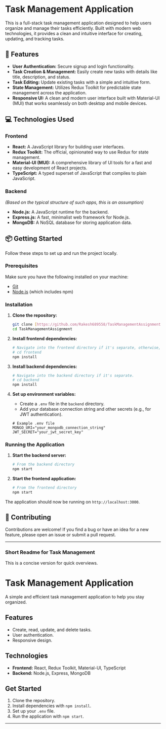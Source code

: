 # Task Management Application

This is a full-stack task management application designed to help users organize and manage their tasks efficiently. Built with modern web technologies, it provides a clean and intuitive interface for creating, updating, and tracking tasks.

## 🚀 Features

- **User Authentication:** Secure signup and login functionality.
- **Task Creation & Management:** Easily create new tasks with details like title, description, and status.
- **Task Editing:** Update existing tasks with a simple and intuitive form.
- **State Management:** Utilizes Redux Toolkit for predictable state management across the application.
- **Responsive UI:** A clean and modern user interface built with Material-UI (MUI) that works seamlessly on both desktop and mobile devices.

## 💻 Technologies Used

### Frontend
- **React:** A JavaScript library for building user interfaces.
- **Redux Toolkit:** The official, opinionated way to use Redux for state management.
- **Material-UI (MUI):** A comprehensive library of UI tools for a fast and easy development of React projects.
- **TypeScript:** A typed superset of JavaScript that compiles to plain JavaScript.

### Backend
*(Based on the typical structure of such apps, this is an assumption)*
- **Node.js:** A JavaScript runtime for the backend.
- **Express.js:** A fast, minimalist web framework for Node.js.
- **MongoDB:** A NoSQL database for storing application data.

## 📦 Getting Started

Follow these steps to set up and run the project locally.

### Prerequisites
Make sure you have the following installed on your machine:
- [Git](https://git-scm.com/)
- [Node.js](https://nodejs.org/) (which includes npm)

### Installation

1.  **Clone the repository:**
    ```bash
    git clone [https://github.com/Rakesh689558/TaskManagementAssignment.git](https://github.com/Rakesh689558/TaskManagementAssignment.git)
    cd TaskManagementAssignment
    ```

2.  **Install frontend dependencies:**
    ```bash
    # Navigate into the frontend directory if it's separate, otherwise, you can skip this step.
    # cd frontend
    npm install
    ```

3.  **Install backend dependencies:**
    ```bash
    # Navigate into the backend directory if it's separate.
    # cd backend
    npm install
    ```

4.  **Set up environment variables:**
    - Create a `.env` file in the `backend` directory.
    - Add your database connection string and other secrets (e.g., for JWT authentication).
    ```env
    # Example .env file
    MONGO_URI="your_mongodb_connection_string"
    JWT_SECRET="your_jwt_secret_key"
    ```

### Running the Application

1.  **Start the backend server:**
    ```bash
    # From the backend directory
    npm start
    ```

2.  **Start the frontend application:**
    ```bash
    # From the frontend directory
    npm start
    ```

The application should now be running on `http://localhost:3000`.

## 🤝 Contributing

Contributions are welcome! If you find a bug or have an idea for a new feature, please open an issue or submit a pull request.

---

### **Short Readme for Task Management**

This is a concise version for quick overviews.

# Task Management Application

A simple and efficient task management application to help you stay organized.

## Features
- Create, read, update, and delete tasks.
- User authentication.
- Responsive design.

## Technologies
- **Frontend:** React, Redux Toolkit, Material-UI, TypeScript
- **Backend:** Node.js, Express, MongoDB

## Get Started
1. Clone the repository.
2. Install dependencies with `npm install`.
3. Set up your `.env` file.
4. Run the application with `npm start`.

---
